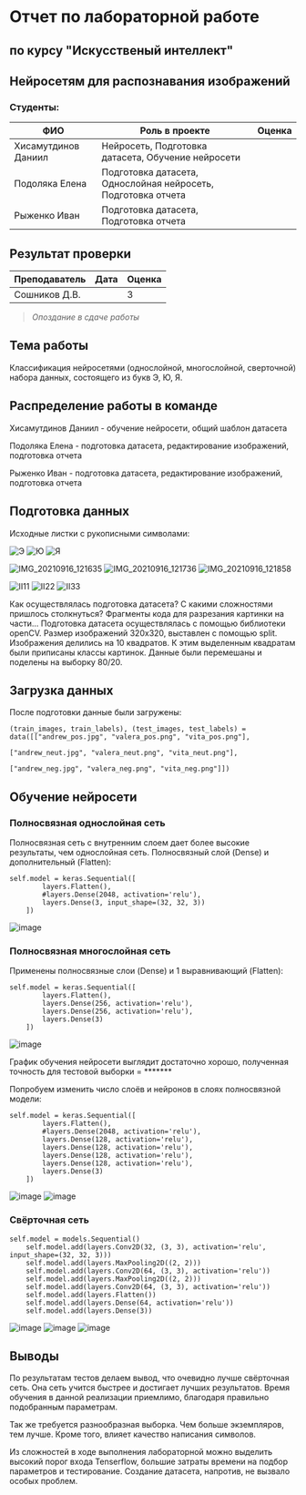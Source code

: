 # Отчет по лабораторной работе 
## по курсу "Искусственый интеллект"

## Нейросетям для распознавания изображений


### Студенты: 

| ФИО             | Роль в проекте                                                | Оценка       |
|-----------------|---------------------------------------------------------------|--------------|
| Хисамутдинов Даниил | Нейросеть, Подготовка датасета, Обучение нейросети            |              |
| Подоляка Елена | Подготовка датасета, Однослойная нейросеть, Подготовка отчета |              |
| Рыженко Иван    | Подготовка датасета,  Подготовка отчета                       |              |

## Результат проверки

| Преподаватель     | Дата         |  Оценка       |
|-------------------|--------------|---------------|
| Сошников Д.В.     |              |    3           |

> *Опоздание в сдаче работы*

## Тема работы

Классификация нейросетями (однослойной, многослойной, сверточной) набора данных, состоящего из букв Э, Ю, Я.

## Распределение работы в команде

Хисамутдинов Даниил  - обучение нейросети, общий шаблон датасета

Подоляка Елена - подготовка датасета, редактирование изображений, подготовка отчета

Рыженко Иван - подготовка датасета, редактирование изображений, подготовка отчета

## Подготовка данных

Исходные листки с рукописными символами:

![Э](https://user-images.githubusercontent.com/47860210/133614934-e20b65f2-19a2-404c-8316-bf3c18ba45d4.jpg) ![Ю](https://user-images.githubusercontent.com/47860210/133615167-eac927d4-a867-40ec-8ba1-29107517faa6.jpg) ![Я](https://user-images.githubusercontent.com/47860210/133615204-c35237c5-e03d-4b24-9dec-08c554126b9c.jpg)

![IMG_20210916_121635](https://user-images.githubusercontent.com/47860210/133615666-4b4a0383-d503-4c00-948f-66398f06181d.jpg) ![IMG_20210916_121736](https://user-images.githubusercontent.com/47860210/133615679-76b11117-0c59-4a5f-a630-adb6316e4974.jpg) ![IMG_20210916_121858](https://user-images.githubusercontent.com/47860210/133615683-833ef2fa-01e8-468e-b528-81ded147d0d2.jpg)

![II11](https://user-images.githubusercontent.com/47860210/133615452-d6c25d6a-8d55-4950-a737-644d4ed1dbcd.jpg) ![II22](https://user-images.githubusercontent.com/47860210/133615465-5126c79d-0a3f-4230-aa47-efec34945206.jpg) ![II33](https://user-images.githubusercontent.com/47860210/133615471-6f0527c1-dc4c-48ab-8f17-dc2be388bb54.jpg)



Как осуществлялась подготовка датасета? С какими сложностями пришлось столкнуться? Фрагменты кода для разрезания картинки на части...
Подготовка датасета осуществлялась с помощью библиотеки openCV. Размер изображений 320х320, выставлен с помощью split. Изображения делились на 10 квадратов. К этим выделенным квадратам были приписаны классы картинок. Данные были перемешаны и поделены на выборку 80/20.



## Загрузка данных
После подготовки данные были загружены:

    (train_images, train_labels), (test_images, test_labels) = data([["andrew_pos.jpg", "valera_pos.png", "vita_pos.png"],
                                                                 ["andrew_neut.jpg", "valera_neut.png", "vita_neut.png"],
                                                                 ["andrew_neg.jpg", "valera_neg.png", "vita_neg.png"]])
## Обучение нейросети

### Полносвязная однослойная сеть
Полносвязная сеть с внутренним слоем дает более высокие результаты, чем однослойная сеть. Полносвязный слой (Dense) и дополнительный (Flatten):

    self.model = keras.Sequential([
            layers.Flatten(),
            #layers.Dense(2048, activation='relu'),
            layers.Dense(3, input_shape=(32, 32, 3))
        ])
        
![image](https://user-images.githubusercontent.com/45311390/133831926-ff39d328-d15c-47c4-8e16-92ebd4113f4c.png)
        
### Полносвязная многослойная сеть
Применены полносвязные слои (Dense) и 1 выравнивающий (Flatten):

    self.model = keras.Sequential([
            layers.Flatten(),
            layers.Dense(256, activation='relu'),
            layers.Dense(256, activation='relu'),
            layers.Dense(3)
        ])
        
![image](https://user-images.githubusercontent.com/45311390/133831958-56d308cb-3922-4695-8222-c46839601441.png)
        
График обучения нейросети выглядит достаточно хорошо, полученная точность для тестовой выборки = *******

Попробуем изменить число слоёв и нейронов в слоях полносвязной модели:

    self.model = keras.Sequential([
            layers.Flatten(),
            #layers.Dense(2048, activation='relu'),
            layers.Dense(128, activation='relu'),
            layers.Dense(128, activation='relu'),
            layers.Dense(128, activation='relu'),
            layers.Dense(128, activation='relu'),
            layers.Dense(3)
        ])
        
![image](https://user-images.githubusercontent.com/45311390/133832020-4b5f1eff-986d-4bd1-91ee-29eab2cf2f6e.png) ![image](https://user-images.githubusercontent.com/45311390/133832039-3b91ac34-80f9-40db-bcd3-84bd20ed8b22.png)


### Свёрточная сеть

    self.model = models.Sequential()
        self.model.add(layers.Conv2D(32, (3, 3), activation='relu', input_shape=(32, 32, 3)))
        self.model.add(layers.MaxPooling2D((2, 2)))
        self.model.add(layers.Conv2D(64, (3, 3), activation='relu'))
        self.model.add(layers.MaxPooling2D((2, 2)))
        self.model.add(layers.Conv2D(64, (3, 3), activation='relu'))
        self.model.add(layers.Flatten())
        self.model.add(layers.Dense(64, activation='relu'))
        self.model.add(layers.Dense(3))
![image](https://user-images.githubusercontent.com/45311390/133832085-ef760ef5-6f03-44c6-93db-b4edf91f11a1.png) ![image](https://user-images.githubusercontent.com/45311390/133832098-2048727c-96bf-4f98-b27e-016fb1a33406.png)
![image](https://user-images.githubusercontent.com/45311390/133832118-08ea9f53-7d6f-479d-a12a-0ba6bfb1edc4.png)


## Выводы
По результатам тестов делаем вывод, что очевидно лучше свёрточная сеть. Она сеть учится быстрее и достигает лучших результатов. Время обучения в данной реализации приемлимо, благодаря правильно подобранным параметрам.

Так же требуется разнообразная выборка. Чем больше экземпляров, тем лучше. Кроме того, влияет качество написания символов.

Из сложностей в ходе выполнения лабораторной можно выделить высокий порог входа Tenserflow, большие затраты времени на подбор параметров и тестирование. Создание датасета, напротив, не вызвало особых проблем. 

